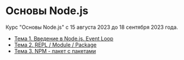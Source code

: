 # Основы Node.js

Курс "Основы Node.js" с 15 августа 2023 до 18 сентября 2023 года.

- [Тема 1. Введение в Node.js. Event Loop](https://github.com/Rootdiv/NodejsCourse/tree/lesson01)
- [Тема 2. REPL / Module / Package](https://github.com/Rootdiv/NodejsCourse/tree/lesson02)
- [Тема 3. NPM - пакет с пакетами](https://github.com/Rootdiv/NodejsCourse/tree/lesson03)
